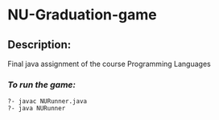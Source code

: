 # NU-Graduation-game

## Description:
Final java assignment of the course Programming Languages

### *To run the game:*
```
?- javac NURunner.java
?- java NURunner

```
